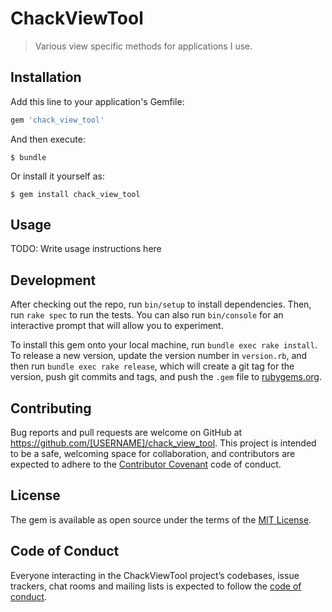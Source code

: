 # ChackViewTool

> Various view specific methods for applications I use.

## Installation

Add this line to your application's Gemfile:

```ruby
gem 'chack_view_tool'
```

And then execute:

    $ bundle

Or install it yourself as:

    $ gem install chack_view_tool

## Usage

TODO: Write usage instructions here

## Development

After checking out the repo, run `bin/setup` to install dependencies. Then, run `rake spec` to run the tests. You can also run `bin/console` for an interactive prompt that will allow you to experiment.

To install this gem onto your local machine, run `bundle exec rake install`. To release a new version, update the version number in `version.rb`, and then run `bundle exec rake release`, which will create a git tag for the version, push git commits and tags, and push the `.gem` file to [rubygems.org](https://rubygems.org).

## Contributing

Bug reports and pull requests are welcome on GitHub at https://github.com/[USERNAME]/chack_view_tool. This project is intended to be a safe, welcoming space for collaboration, and contributors are expected to adhere to the [Contributor Covenant](http://contributor-covenant.org) code of conduct.

## License

The gem is available as open source under the terms of the [MIT License](https://opensource.org/licenses/MIT).

## Code of Conduct

Everyone interacting in the ChackViewTool project’s codebases, issue trackers, chat rooms and mailing lists is expected to follow the [code of conduct](https://github.com/[USERNAME]/chack_view_tool/blob/master/CODE_OF_CONDUCT.md).
